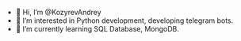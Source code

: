- 👋 Hi, I’m @KozyrevAndrey
- 👀 I’m interested in Python development, developing telegram bots.
- 🌱 I’m currently learning SQL Database, MongoDB.



